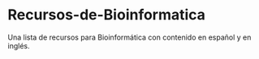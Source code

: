 # Recursos-de-Bioinformatica
Una lista de recursos para Bioinformática con contenido en español y en inglés.
